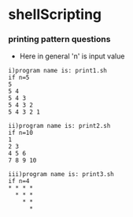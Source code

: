 # shellScripting
### printing pattern questions
* Here in general 'n' is input value
```
i)program name is: print1.sh
if n=5
5
5 4 
5 4 3
5 4 3 2
5 4 3 2 1

ii)program name is: print2.sh
if n=10
1
2 3
4 5 6 
7 8 9 10

iii)program name is: print3.sh
if n=4
* * * *
  * * *
    * *
      *
```

